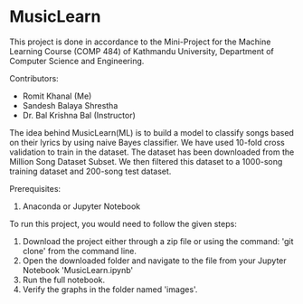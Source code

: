 # MusicLearn

This project is done in accordance to the Mini-Project for the Machine Learning Course (COMP 484) of Kathmandu University, Department of Computer Science and Engineering.

Contributors:

- Romit Khanal (Me)
- Sandesh Balaya Shrestha
- Dr. Bal Krishna Bal (Instructor)


The idea behind MusicLearn(ML) is to build a model to classify songs based on their lyrics by using naive Bayes classifier.
We have used 10-fold cross validation to train in the dataset. The dataset has been downloaded from the Million Song Dataset Subset. We then filtered this dataset to a 1000-song training dataset and 200-song test dataset.

Prerequisites:

1. Anaconda or Jupyter Notebook

To run this project, you would need to follow the given steps:

1. Download the project either through a zip file or using the command: 'git clone' from the command line.
2. Open the downloaded folder and navigate to the file from your Jupyter Notebook 'MusicLearn.ipynb'  
3. Run the full notebook.
4. Verify the graphs in the folder named 'images'.
